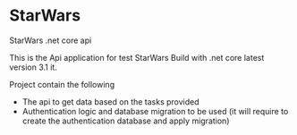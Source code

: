 # StarWars
StarWars .net core api

This is the Api application for test StarWars
Build with .net core latest version 3.1 it.

Project contain the following
  - The api to get data based on the tasks provided
  - Authentication logic and database migration to be used (it will require to create the authentication database and apply migration)
  
